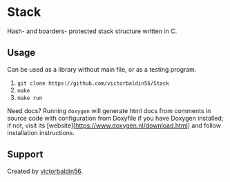 # Stack
Hash- and boarders- protected stack structure written in C.

## Usage
Can be used as a library without main file, or as a testing program.
1. ```git clone https://github.com/victorbaldin56/Stack```
2. ```make```
3. ```make run```

Need docs? Running ```doxygen``` will generate html docs from comments in source code with configuration from
Doxyfile if you have Doxygen
installed; if not, visit its [website][https://www.doxygen.nl/download.html] and follow installation instructions.

## Support
Created by [victorbaldin56](https://github.com/victorbaldin56).
